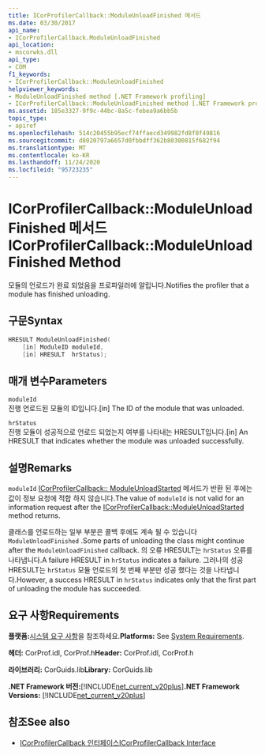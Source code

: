 ```yaml
---
title: ICorProfilerCallback::ModuleUnloadFinished 메서드
ms.date: 03/30/2017
api_name:
- ICorProfilerCallback.ModuleUnloadFinished
api_location:
- mscorwks.dll
api_type:
- COM
f1_keywords:
- ICorProfilerCallback::ModuleUnloadFinished
helpviewer_keywords:
- ModuleUnloadFinished method [.NET Framework profiling]
- ICorProfilerCallback::ModuleUnloadFinished method [.NET Framework profiling]
ms.assetid: 185e3327-9f9c-44bc-8a5c-febea9a6bb5b
topic_type:
- apiref
ms.openlocfilehash: 514c20455b95ecf74ffaecd349982fd8f8f49816
ms.sourcegitcommit: d8020797a6657d0fbbdff362b80300815f682f94
ms.translationtype: MT
ms.contentlocale: ko-KR
ms.lasthandoff: 11/24/2020
ms.locfileid: "95723235"
---
```

# <a name="icorprofilercallbackmoduleunloadfinished-method"></a><span data-ttu-id="646ae-102">ICorProfilerCallback::ModuleUnloadFinished 메서드</span><span class="sxs-lookup"><span data-stu-id="646ae-102">ICorProfilerCallback::ModuleUnloadFinished Method</span></span>

<span data-ttu-id="646ae-103">모듈의 언로드가 완료 되었음을 프로파일러에 알립니다.</span><span class="sxs-lookup"><span data-stu-id="646ae-103">Notifies the profiler that a module has finished unloading.</span></span>  
  
## <a name="syntax"></a><span data-ttu-id="646ae-104">구문</span><span class="sxs-lookup"><span data-stu-id="646ae-104">Syntax</span></span>  
  
```cpp  
HRESULT ModuleUnloadFinished(  
    [in] ModuleID moduleId,  
    [in] HRESULT  hrStatus);  
```  
  
## <a name="parameters"></a><span data-ttu-id="646ae-105">매개 변수</span><span class="sxs-lookup"><span data-stu-id="646ae-105">Parameters</span></span>  

 `moduleId`  
 <span data-ttu-id="646ae-106">진행 언로드된 모듈의 ID입니다.</span><span class="sxs-lookup"><span data-stu-id="646ae-106">[in] The ID of the module that was unloaded.</span></span>  
  
 `hrStatus`  
 <span data-ttu-id="646ae-107">진행 모듈이 성공적으로 언로드 되었는지 여부를 나타내는 HRESULT입니다.</span><span class="sxs-lookup"><span data-stu-id="646ae-107">[in] An HRESULT that indicates whether the module was unloaded successfully.</span></span>  
  
## <a name="remarks"></a><span data-ttu-id="646ae-108">설명</span><span class="sxs-lookup"><span data-stu-id="646ae-108">Remarks</span></span>  

 <span data-ttu-id="646ae-109">`moduleId` [ICorProfilerCallback:: ModuleUnloadStarted](icorprofilercallback-moduleunloadstarted-method.md) 메서드가 반환 된 후에는 값이 정보 요청에 적합 하지 않습니다.</span><span class="sxs-lookup"><span data-stu-id="646ae-109">The value of `moduleId` is not valid for an information request after the [ICorProfilerCallback::ModuleUnloadStarted](icorprofilercallback-moduleunloadstarted-method.md) method returns.</span></span>  
  
 <span data-ttu-id="646ae-110">클래스를 언로드하는 일부 부분은 콜백 후에도 계속 될 수 있습니다 `ModuleUnloadFinished` .</span><span class="sxs-lookup"><span data-stu-id="646ae-110">Some parts of unloading the class might continue after the `ModuleUnloadFinished` callback.</span></span> <span data-ttu-id="646ae-111">의 오류 HRESULT는 `hrStatus` 오류를 나타냅니다.</span><span class="sxs-lookup"><span data-stu-id="646ae-111">A failure HRESULT in `hrStatus` indicates a failure.</span></span> <span data-ttu-id="646ae-112">그러나의 성공 HRESULT는 `hrStatus` 모듈 언로드의 첫 번째 부분만 성공 했다는 것을 나타냅니다.</span><span class="sxs-lookup"><span data-stu-id="646ae-112">However, a success HRESULT in `hrStatus` indicates only that the first part of unloading the module has succeeded.</span></span>  
  
## <a name="requirements"></a><span data-ttu-id="646ae-113">요구 사항</span><span class="sxs-lookup"><span data-stu-id="646ae-113">Requirements</span></span>  

 <span data-ttu-id="646ae-114">**플랫폼:**[시스템 요구 사항](../../get-started/system-requirements.md)을 참조하세요.</span><span class="sxs-lookup"><span data-stu-id="646ae-114">**Platforms:** See [System Requirements](../../get-started/system-requirements.md).</span></span>  
  
 <span data-ttu-id="646ae-115">**헤더:** CorProf.idl, CorProf.h</span><span class="sxs-lookup"><span data-stu-id="646ae-115">**Header:** CorProf.idl, CorProf.h</span></span>  
  
 <span data-ttu-id="646ae-116">**라이브러리:** CorGuids.lib</span><span class="sxs-lookup"><span data-stu-id="646ae-116">**Library:** CorGuids.lib</span></span>  
  
 <span data-ttu-id="646ae-117">**.NET Framework 버전:**[!INCLUDE[net_current_v20plus](../../../../includes/net-current-v20plus-md.md)]</span><span class="sxs-lookup"><span data-stu-id="646ae-117">**.NET Framework Versions:** [!INCLUDE[net_current_v20plus](../../../../includes/net-current-v20plus-md.md)]</span></span>  
  
## <a name="see-also"></a><span data-ttu-id="646ae-118">참조</span><span class="sxs-lookup"><span data-stu-id="646ae-118">See also</span></span>

- [<span data-ttu-id="646ae-119">ICorProfilerCallback 인터페이스</span><span class="sxs-lookup"><span data-stu-id="646ae-119">ICorProfilerCallback Interface</span></span>](icorprofilercallback-interface.md)
